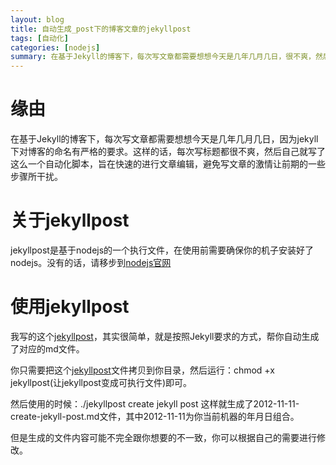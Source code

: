 ```yaml
---
layout: blog
title: 自动生成_post下的博客文章的jekyllpost
tags: [自动化]
categories: [nodejs]
summary: 在基于Jekyll的博客下，每次写文章都需要想想今天是几年几月几日，很不爽，然后自己就写了这么一个自动化脚本，旨在快速的进行文章编辑
---
```

# 缘由
在基于Jekyll的博客下，每次写文章都需要想想今天是几年几月几日，因为jekyll下对博客的命名有严格的要求。这样的话，每次写标题都很不爽，然后自己就写了这么一个自动化脚本，旨在快速的进行文章编辑，避免写文章的激情让前期的一些步骤所干扰。

# 关于jekyllpost
jekyllpost是基于nodejs的一个执行文件，在使用前需要确保你的机子安装好了nodejs。没有的话，请移步到<a href="http://nodejs.org" target="_blank">nodejs官网</a>

# 使用jekyllpost
我写的这个[jekyllpost](https://github.com/yss/util/Nodejs/command/jekyllpost)，其实很简单，就是按照Jekyll要求的方式，帮你自动生成了对应的md文件。

你只需要把这个[jekyllpost](https://github.com/yss/util/Nodejs/command/jekyllpost)文件拷贝到你目录，然后运行：chmod +x jekyllpost(让jekyllpost变成可执行文件)即可。

然后使用的时候：./jekyllpost create jekyll post 这样就生成了2012-11-11-create-jekyll-post.md文件，其中2012-11-11为你当前机器的年月日组合。

但是生成的文件内容可能不完全跟你想要的不一致，你可以根据自己的需要进行修改。

